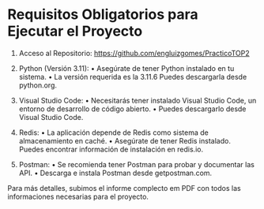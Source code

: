 # Requisitos Obligatorios para Ejecutar el Proyecto

1.	Acceso al Repositorio: https://github.com/engluizgomes/PracticoTOP2

2.	Python (Versión 3.11):
•	Asegúrate de tener Python instalado en tu sistema.
•	La versión requerida es la 3.11.6 Puedes descargarla desde python.org.

3.	Visual Studio Code:
•	Necesitarás tener instalado Visual Studio Code, un entorno de desarrollo de código abierto.
•	Puedes descargarlo desde Visual Studio Code.

4.	Redis:
•	La aplicación depende de Redis como sistema de almacenamiento en caché.
•	Asegúrate de tener Redis instalado. Puedes encontrar información de instalación en redis.io.

5.	Postman:
•	Se recomienda tener Postman para probar y documentar las API.
•	Descarga e instala Postman desde getpostman.com.

Para más detalles, subimos el informe complecto em PDF con todos las informaciones necesarias para el proyecto. 
